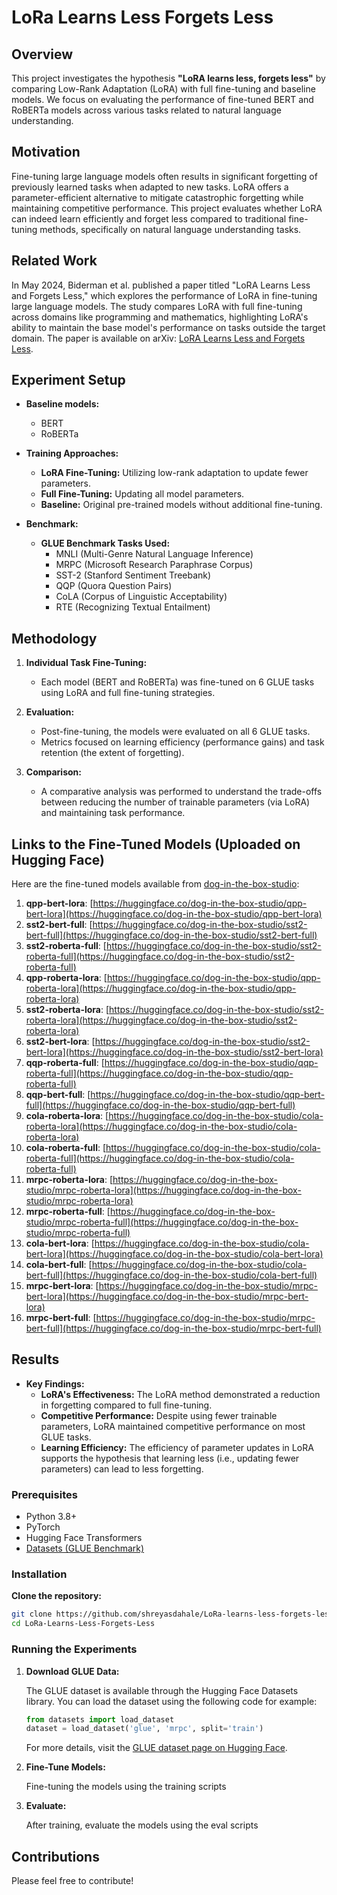 # LoRa Learns Less Forgets Less

## Overview

This project investigates the hypothesis **"LoRA learns less, forgets less"** by comparing Low-Rank Adaptation (LoRA) with full fine-tuning and baseline models. We focus on evaluating the performance of fine-tuned BERT and RoBERTa models across various tasks related to natural language understanding.

## Motivation

Fine-tuning large language models often results in significant forgetting of previously learned tasks when adapted to new tasks. LoRA offers a parameter-efficient alternative to mitigate catastrophic forgetting while maintaining competitive performance. This project evaluates whether LoRA can indeed learn efficiently and forget less compared to traditional fine-tuning methods, specifically on natural language understanding tasks.

## Related Work

In May 2024, Biderman et al. published a paper titled "LoRA Learns Less and Forgets Less," which explores the performance of LoRA in fine-tuning large language models. The study compares LoRA with full fine-tuning across domains like programming and mathematics, highlighting LoRA's ability to maintain the base model's performance on tasks outside the target domain. The paper is available on arXiv: [LoRA Learns Less and Forgets Less](https://arxiv.org/abs/2405.09673).

## Experiment Setup

- **Baseline models:**
  - BERT
  - RoBERTa

- **Training Approaches:**
  - **LoRA Fine-Tuning:** Utilizing low-rank adaptation to update fewer parameters.
  - **Full Fine-Tuning:** Updating all model parameters.
  - **Baseline:** Original pre-trained models without additional fine-tuning.

- **Benchmark:**
  - **GLUE Benchmark Tasks Used:** 
    - MNLI (Multi-Genre Natural Language Inference)
    - MRPC (Microsoft Research Paraphrase Corpus)
    - SST-2 (Stanford Sentiment Treebank)
    - QQP (Quora Question Pairs)
    - CoLA (Corpus of Linguistic Acceptability)
    - RTE (Recognizing Textual Entailment)

## Methodology

1. **Individual Task Fine-Tuning:**
   - Each model (BERT and RoBERTa) was fine-tuned on 6 GLUE tasks using LoRA and full fine-tuning strategies.

2. **Evaluation:**
   - Post-fine-tuning, the models were evaluated on all 6 GLUE tasks.
   - Metrics focused on learning efficiency (performance gains) and task retention (the extent of forgetting).

3. **Comparison:**
   - A comparative analysis was performed to understand the trade-offs between reducing the number of trainable parameters (via LoRA) and maintaining task performance.

## Links to the Fine-Tuned Models (Uploaded on Hugging Face)

Here are the fine-tuned models available from [dog-in-the-box-studio](https://huggingface.co/dog-in-the-box-studio):

1. **qpp-bert-lora**: [https://huggingface.co/dog-in-the-box-studio/qpp-bert-lora](https://huggingface.co/dog-in-the-box-studio/qpp-bert-lora)
2. **sst2-bert-full**: [https://huggingface.co/dog-in-the-box-studio/sst2-bert-full](https://huggingface.co/dog-in-the-box-studio/sst2-bert-full)
3. **sst2-roberta-full**: [https://huggingface.co/dog-in-the-box-studio/sst2-roberta-full](https://huggingface.co/dog-in-the-box-studio/sst2-roberta-full)
4. **qpp-roberta-lora**: [https://huggingface.co/dog-in-the-box-studio/qpp-roberta-lora](https://huggingface.co/dog-in-the-box-studio/qpp-roberta-lora)
5. **sst2-roberta-lora**: [https://huggingface.co/dog-in-the-box-studio/sst2-roberta-lora](https://huggingface.co/dog-in-the-box-studio/sst2-roberta-lora)
6. **sst2-bert-lora**: [https://huggingface.co/dog-in-the-box-studio/sst2-bert-lora](https://huggingface.co/dog-in-the-box-studio/sst2-bert-lora)
7. **qqp-roberta-full**: [https://huggingface.co/dog-in-the-box-studio/qqp-roberta-full](https://huggingface.co/dog-in-the-box-studio/qqp-roberta-full)
8. **qqp-bert-full**: [https://huggingface.co/dog-in-the-box-studio/qqp-bert-full](https://huggingface.co/dog-in-the-box-studio/qqp-bert-full)
9. **cola-roberta-lora**: [https://huggingface.co/dog-in-the-box-studio/cola-roberta-lora](https://huggingface.co/dog-in-the-box-studio/cola-roberta-lora)
10. **cola-roberta-full**: [https://huggingface.co/dog-in-the-box-studio/cola-roberta-full](https://huggingface.co/dog-in-the-box-studio/cola-roberta-full)
11. **mrpc-roberta-lora**: [https://huggingface.co/dog-in-the-box-studio/mrpc-roberta-lora](https://huggingface.co/dog-in-the-box-studio/mrpc-roberta-lora)
12. **mrpc-roberta-full**: [https://huggingface.co/dog-in-the-box-studio/mrpc-roberta-full](https://huggingface.co/dog-in-the-box-studio/mrpc-roberta-full)
13. **cola-bert-lora**: [https://huggingface.co/dog-in-the-box-studio/cola-bert-lora](https://huggingface.co/dog-in-the-box-studio/cola-bert-lora)
14. **cola-bert-full**: [https://huggingface.co/dog-in-the-box-studio/cola-bert-full](https://huggingface.co/dog-in-the-box-studio/cola-bert-full)
15. **mrpc-bert-lora**: [https://huggingface.co/dog-in-the-box-studio/mrpc-bert-lora](https://huggingface.co/dog-in-the-box-studio/mrpc-bert-lora)
16. **mrpc-bert-full**: [https://huggingface.co/dog-in-the-box-studio/mrpc-bert-full](https://huggingface.co/dog-in-the-box-studio/mrpc-bert-full)

## Results

- **Key Findings:**
  - **LoRA's Effectiveness:** The LoRA method demonstrated a reduction in forgetting compared to full fine-tuning.
  - **Competitive Performance:** Despite using fewer trainable parameters, LoRA maintained competitive performance on most GLUE tasks.
  - **Learning Efficiency:** The efficiency of parameter updates in LoRA supports the hypothesis that learning less (i.e., updating fewer parameters) can lead to less forgetting.

### Prerequisites

- Python 3.8+
- PyTorch
- Hugging Face Transformers
- [Datasets (GLUE Benchmark)](https://huggingface.co/datasets/nyu-mll/glue)

### Installation

**Clone the repository:**

   ```bash
   git clone https://github.com/shreyasdahale/LoRa-learns-less-forgets-less/
   cd LoRa-Learns-Less-Forgets-Less
   ```

### Running the Experiments

1. **Download GLUE Data:**

   The GLUE dataset is available through the Hugging Face Datasets library. You can load the dataset using the following code for example:

   ```python
   from datasets import load_dataset
   dataset = load_dataset('glue', 'mrpc', split='train')
   ```

   For more details, visit the [GLUE dataset page on Hugging Face](https://huggingface.co/datasets/nyu-mll/glue).

2. **Fine-Tune Models:**

   Fine-tuning the models using the training scripts

3. **Evaluate:**

   After training, evaluate the models using the eval scripts


## Contributions

Please feel free to contribute!

